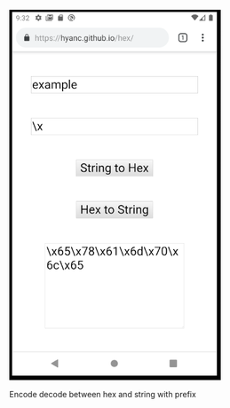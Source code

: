 ![hex](https://raw.githubusercontent.com/hyanc/hex/master/preview.png)

Encode decode between hex and string with prefix
